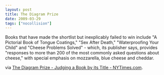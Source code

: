 ```yaml
---
layout: post
title: The Diagram Prize
date: 2009-03-29
tags: ["nocollision"]
---
```


Books that have made the shortlist but inexplicably failed to win include "A Pictorial Book of Tongue Coatings," "Sex After Death," "Waterproofing Your Child" and "Cheese Problems Solved" - which, its publisher says, provides "responses to more than 200 of the most commonly asked questions about cheese," with special emphasis on mozzarella, blue cheese and cheddar.

via [The Diagram Prize -  Judging a Book by its Title - NYTimes.com](http://www.nytimes.com/2009/03/28/books/28contest.html?_r=2&hp).